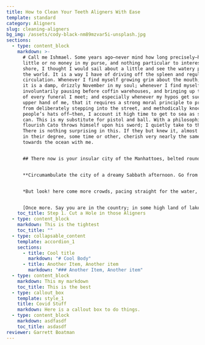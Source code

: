 ```yaml
---
title: How to Clean Your Teeth Aligners With Ease
template: standard
category: Aligners
slug: cleaning-aligners
bg_img: /assets/cody-black-nm89mzvar5i-unsplash.jpg
sections:
  - type: content_block
    markdown: >-
      # Call me Ishmael. Some years ago—never mind how long precisely—having
      little or no money in my purse, and nothing particular to interest me on
      shore, I thought I would sail about a little and see the watery part of
      the world. It is a way I have of driving off the spleen and regulating the
      circulation. Whenever I find myself growing grim about the mouth; whenever
      it is a damp, drizzly November in my soul; whenever I find myself
      involuntarily pausing before coffin warehouses, and bringing up the rear
      of every funeral I meet; and especially whenever my hypos get such an
      upper hand of me, that it requires a strong moral principle to prevent me
      from deliberately stepping into the street, and methodically knocking
      people’s hats off—then, I account it high time to get to sea as soon as I
      can. This is my substitute for pistol and ball. With a philosophical
      flourish Cato throws himself upon his sword; I quietly take to the ship.
      There is nothing surprising in this. If they but knew it, almost all men
      in their degree, some time or other, cherish very nearly the same feelings
      towards the ocean with me.


      ## There now is your insular city of the Manhattoes, belted round by wharves as Indian isles by coral reefs—commerce surrounds it with her surf. Right and left, the streets take you waterward. Its extreme downtown is the battery, where that noble mole is washed by waves, and cooled by breezes, which a few hours previous were out of sight of land. Look at the crowds of water-gazers there.


      **Circumambulate the city of a dreamy Sabbath afternoon. Go from Corlears Hook to Coenties Slip, and from thence, by Whitehall, northward. What do you see?—Posted like silent sentinels all around the town, stand thousands upon thousands of mortal men fixed in ocean reveries. Some leaning against the spiles; some seated upon the pier-heads; some looking over the bulwarks of ships from China; some high aloft in the rigging, as if striving to get a still better seaward peep. But these are all landsmen; of week days pent up in lath and plaster—tied to counters, nailed to benches, clinched to desks. How then is this? Are the green fields gone? What do they here?**


      *But look! here come more crowds, pacing straight for the water, and seemingly bound for a dive. Strange! Nothing will content them but the extremest limit of the land; loitering under the shady lee of yonder warehouses will not suffice. No. They must get just as nigh the water as they possibly can without falling in. And there they stand—miles of them—leagues. Inlanders all, they come from lanes and alleys, streets and avenues—north, east, south, and west. Yet here they all unite. Tell me, does the magnetic virtue of the needles of the compasses of all those ships attract them thither?*


      [Once more. Say you are in the country; in some high land of lakes. Take almost any path you please, and ten to one it carries you down in a dale, and leaves you there by a pool in the stream. There is magic in it. Let the most absent-minded of men be plunged in his deepest reveries—stand that man on his legs, set his feet a-going, and he will infallibly lead you to water, if water there be in all that region. Should you ever be athirst in the great American desert, try this experiment, if your caravan happen to be supplied with a metaphysical professor. Yes, as every one knows, meditation and water are wedded for ever.](https://netlifycms.org)
    toc_title: Step 1. Cut a Hole in those Aligners
  - type: content_block
    markdown: This is the tightest
    toc_title: ""
  - type: collapsable_content
    template: accordion_1
    sections:
      - title: Cool title
        markdown: "# Cool Body"
      - title: Another Item, Another item
        markdown: "### Another Item, Another item"
  - type: content_block
    markdown: This my markdown
    toc_title: This is the best
  - type: callout_box
    template: style_1
    title: Covid Stuff
    markdown: Here is a callout box to do things.
  - type: content_block
    markdown: asdfasdf
    toc_title: asdasdf
reviewer: Garrett Boatman
---
```

